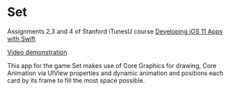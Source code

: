 # Set

Assignments 2,3 and 4 of Stanford iTunesU course [Developing iOS 11 Apps with Swift](https://itunes.apple.com/us/course/developing-ios-11-apps-with-swift/id1309275316)

[Video demonstration](https://samgermain-portfolio-videos.s3.us-east-2.amazonaws.com/videos/Set.mp4)

This app for the game Set makes use of Core Graphics for drawing, Core Animation via UIView properties and dynamic animation and positions each card by its frame to fill the most space possible.
